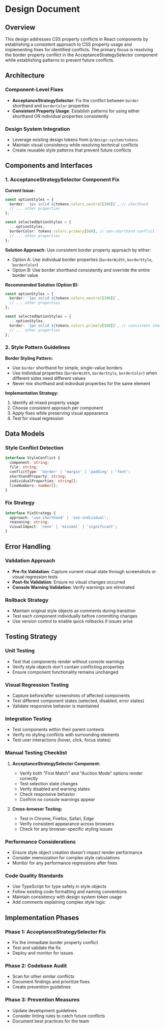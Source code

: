 # Design Document

## Overview

This design addresses CSS property conflicts in React components by establishing a consistent approach to CSS property usage and implementing fixes for identified conflicts. The primary focus is resolving the border property conflict in the AcceptanceStrategySelector component while establishing patterns to prevent future conflicts.

## Architecture

### Component-Level Fixes
- **AcceptanceStrategySelector**: Fix the conflict between `border` shorthand and `borderColor` properties
- **Consistent Property Usage**: Establish patterns for using either shorthand OR individual properties consistently

### Design System Integration
- Leverage existing design tokens from `@/design-system/tokens`
- Maintain visual consistency while resolving technical conflicts
- Create reusable style patterns that prevent future conflicts

## Components and Interfaces

### 1. AcceptanceStrategySelector Component Fix

**Current Issue:**
```typescript
const optionStyles = {
  border: `1px solid ${tokens.colors.neutral[300]}`, // shorthand
  // ... other properties
};

const selectedOptionStyles = {
  ...optionStyles,
  borderColor: tokens.colors.primary[500], // non-shorthand conflict
  // ... other properties
};
```

**Solution Approach:**
Use consistent border property approach by either:
- Option A: Use individual border properties (`borderWidth`, `borderStyle`, `borderColor`)
- Option B: Use border shorthand consistently and override the entire border value

**Recommended Solution (Option B):**
```typescript
const optionStyles = {
  border: `1px solid ${tokens.colors.neutral[300]}`,
  // ... other properties
};

const selectedOptionStyles = {
  ...optionStyles,
  border: `1px solid ${tokens.colors.primary[500]}`, // consistent shorthand
  // ... other properties
};
```

### 2. Style Pattern Guidelines

**Border Styling Pattern:**
- Use `border` shorthand for simple, single-value borders
- Use individual properties (`borderWidth`, `borderStyle`, `borderColor`) when different sides need different values
- Never mix shorthand and individual properties for the same element

**Implementation Strategy:**
1. Identify all mixed property usage
2. Choose consistent approach per component
3. Apply fixes while preserving visual appearance
4. Test for visual regression

## Data Models

### Style Conflict Detection
```typescript
interface StyleConflict {
  component: string;
  file: string;
  conflictType: 'border' | 'margin' | 'padding' | 'font';
  shorthandProperty: string;
  individualProperties: string[];
  lineNumbers: number[];
}
```

### Fix Strategy
```typescript
interface FixStrategy {
  approach: 'use-shorthand' | 'use-individual';
  reasoning: string;
  visualImpact: 'none' | 'minimal' | 'significant';
}
```

## Error Handling

### Validation Approach
- **Pre-fix Validation**: Capture current visual state through screenshots or visual regression tests
- **Post-fix Validation**: Ensure no visual changes occurred
- **Console Warning Validation**: Verify warnings are eliminated

### Rollback Strategy
- Maintain original style objects as comments during transition
- Test each component individually before committing changes
- Use version control to enable quick rollbacks if issues arise

## Testing Strategy

### Unit Testing
- Test that components render without console warnings
- Verify style objects don't contain conflicting properties
- Ensure component functionality remains unchanged

### Visual Regression Testing
- Capture before/after screenshots of affected components
- Test different component states (selected, disabled, error states)
- Validate responsive behavior is maintained

### Integration Testing
- Test components within their parent contexts
- Verify no styling conflicts with surrounding elements
- Test user interactions (hover, click, focus states)

### Manual Testing Checklist
1. **AcceptanceStrategySelector Component:**
   - Verify both "First Match" and "Auction Mode" options render correctly
   - Test selection state changes
   - Verify disabled and warning states
   - Check responsive behavior
   - Confirm no console warnings appear

2. **Cross-browser Testing:**
   - Test in Chrome, Firefox, Safari, Edge
   - Verify consistent appearance across browsers
   - Check for any browser-specific styling issues

### Performance Considerations
- Ensure style object creation doesn't impact render performance
- Consider memoization for complex style calculations
- Monitor for any performance regressions after fixes

### Code Quality Standards
- Use TypeScript for type safety in style objects
- Follow existing code formatting and naming conventions
- Maintain consistency with design system token usage
- Add comments explaining complex style logic

## Implementation Phases

### Phase 1: AcceptanceStrategySelector Fix
- Fix the immediate border property conflict
- Test and validate the fix
- Deploy and monitor for issues

### Phase 2: Codebase Audit
- Scan for other similar conflicts
- Document findings and prioritize fixes
- Create prevention guidelines

### Phase 3: Prevention Measures
- Update development guidelines
- Consider linting rules to catch future conflicts
- Document best practices for the team